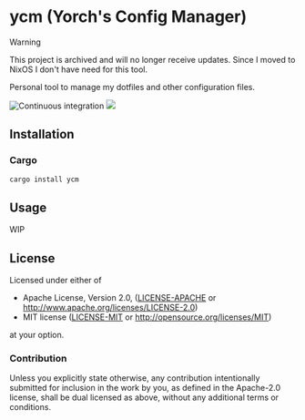 <div class="oranda-hide">

# ycm (Yorch's Config Manager)

</div>

> [!WARNING]
> This project is archived and will no longer receive updates.
> Since I moved to NixOS I don't have need for this tool.

Personal tool to manage my dotfiles and other configuration files.

![Continuous integration](https://github.com/JorgeMayoral/ycm/workflows/Continuous%20integration/badge.svg)
[![](https://img.shields.io/crates/v/ycm.svg)](https://crates.io/crates/ycm)

<div class="oranda-hide">

## Installation

### Cargo

```sh
cargo install ycm
```

</div>

## Usage

WIP

## License

Licensed under either of

* Apache License, Version 2.0, ([LICENSE-APACHE](LICENSE-APACHE) or http://www.apache.org/licenses/LICENSE-2.0)
* MIT license ([LICENSE-MIT](LICENSE-MIT) or http://opensource.org/licenses/MIT)

at your option.

### Contribution

Unless you explicitly state otherwise, any contribution intentionally submitted
for inclusion in the work by you, as defined in the Apache-2.0 license, shall be dual licensed as above, without any
additional terms or conditions.
